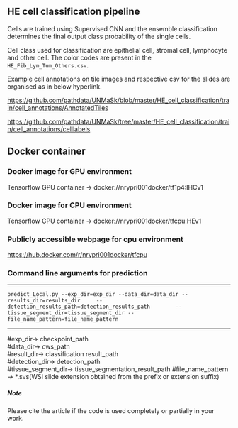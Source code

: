## HE cell classification pipeline 

Cells are trained using Supervised CNN and the ensemble classification determines the final output class probability of the single cells.

Cell class used for classification are epithelial cell, stromal cell, lymphocyte and other cell. The color codes are present in the `HE_Fib_Lym_Tum_Others.csv`.

Example cell annotations on tile images and respective csv for the slides are organised as in below hyperlink.

https://github.com/pathdata/UNMaSk/blob/master/HE_cell_classification/train/cell_annotations/AnnotatedTiles

https://github.com/pathdata/UNMaSk/tree/master/HE_cell_classification/train/cell_annotations/celllabels


## Docker container

### Docker image for GPU environment
Tensorflow GPU container -> docker://nrypri001docker/tf1p4:IHCv1                          

### Docker image for CPU environment
Tensorflow CPU container -> docker://nrypri001docker/tfcpu:HEv1

### Publicly accessible webpage for cpu environment
https://hub.docker.com/r/nrypri001docker/tfcpu


### Command line arguments for prediction

--------------------------------------------------------------------------------------------------------------------------

``` predict_Local.py --exp_dir=exp_dir --data_dir=data_dir --results_dir=results_dir     --detection_results_path=detection_results_path        --tissue_segment_dir=tissue_segment_dir --file_name_pattern=file_name_pattern ```

--------------------------------------------------------------------------------------------------------------------------

#exp_dir-> checkpoint_path                        
#data_dir-> cws_path                               
#result_dir-> classification result_path                                    
#detection_dir-> detection_path                                     
#tissue_segment_dir-> tissue_segmentation_result_path
#file_name_pattern -> *.svs(WSI slide extension obtained from the prefix or extension suffix)

##### Note
Please cite the article if the code is used completely or partially in your work.


